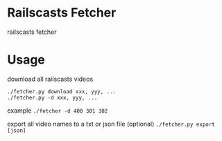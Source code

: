 Railscasts Fetcher
====

railscasts fetcher

Usage
====

download all railscasts videos
```
./fetcher.py download xxx, yyy, ...
./fetcher.py -d xxx, yyy, ...
```

example
`./fetcher -d 400 301 302`

export all video names to a txt or json file (optional)
`./fetcher.py export [json]`


